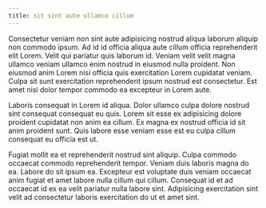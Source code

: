 ```yaml
---
title: sit sint aute ullamco cillum
---
```


Consectetur veniam non sint aute adipisicing nostrud aliqua laborum aliquip non commodo ipsum. Ad id id officia aliqua aute cillum officia reprehenderit elit Lorem. Velit qui pariatur quis laborum id. Veniam velit velit magna ullamco veniam ullamco enim nostrud in eiusmod nulla proident. Non eiusmod anim Lorem nisi officia quis exercitation Lorem cupidatat veniam. Culpa sit sunt exercitation reprehenderit ipsum nostrud est consectetur. Est amet nisi dolor tempor commodo ea excepteur in Lorem aute.

Laboris consequat in Lorem id aliqua. Dolor ullamco culpa dolore nostrud sint consequat consequat eu quis. Lorem sit esse ex adipisicing dolore proident cupidatat non anim ea cillum. Ex magna ex nostrud officia id sit anim proident sunt. Quis labore esse veniam esse est eu culpa cillum consequat eu officia est ut.

Fugiat mollit ea et reprehenderit nostrud sint aliquip. Culpa commodo occaecat commodo reprehenderit tempor. Veniam duis laboris magna do ea. Labore do sit ipsum ea. Excepteur est voluptate duis veniam occaecat anim fugiat et amet labore nulla cillum qui cillum. Consequat id et ad occaecat id ex ea velit pariatur nulla labore sint. Adipisicing exercitation sint velit ad consectetur laboris exercitation do ut et amet sint.